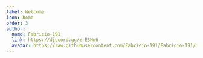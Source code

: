 ```yaml
---
label: Welcome
icon: home
order: 3
author:
  name: Fabricio-191
  link: https://discord.gg/zrESMn6
  avatar: https://raw.githubusercontent.com/Fabricio-191/Fabricio-191/master/Avatar%20128x128.png
---
```

